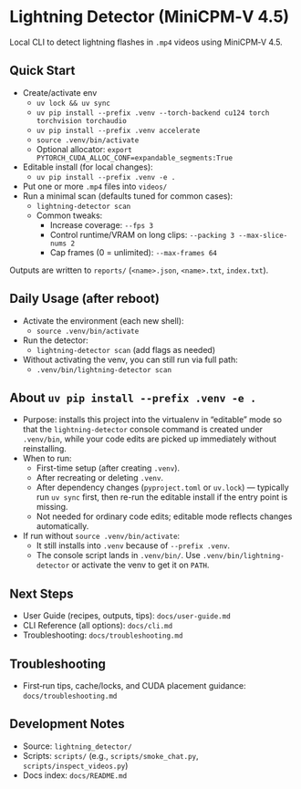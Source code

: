 # Lightning Detector (MiniCPM‑V 4.5)

Local CLI to detect lightning flashes in `.mp4` videos using MiniCPM‑V 4.5.

## Quick Start

- Create/activate env
  - `uv lock && uv sync`
  - `uv pip install --prefix .venv --torch-backend cu124 torch torchvision torchaudio`
  - `uv pip install --prefix .venv accelerate`
  - `source .venv/bin/activate`
  - Optional allocator: `export PYTORCH_CUDA_ALLOC_CONF=expandable_segments:True`
- Editable install (for local changes):
  - `uv pip install --prefix .venv -e .`
- Put one or more `.mp4` files into `videos/`
- Run a minimal scan (defaults tuned for common cases):
  - `lightning-detector scan`
  - Common tweaks:
    - Increase coverage: `--fps 3`
    - Control runtime/VRAM on long clips: `--packing 3 --max-slice-nums 2`
    - Cap frames (0 = unlimited): `--max-frames 64`

 Outputs are written to `reports/` (`<name>.json`, `<name>.txt`, `index.txt`).

## Daily Usage (after reboot)

- Activate the environment (each new shell):
  - `source .venv/bin/activate`
- Run the detector:
  - `lightning-detector scan` (add flags as needed)
- Without activating the venv, you can still run via full path:
  - `.venv/bin/lightning-detector scan`

## About `uv pip install --prefix .venv -e .`

- Purpose: installs this project into the virtualenv in “editable” mode so that the `lightning-detector` console command is created under `.venv/bin`, while your code edits are picked up immediately without reinstalling.
- When to run:
  - First-time setup (after creating `.venv`).
  - After recreating or deleting `.venv`.
  - After dependency changes (`pyproject.toml` or `uv.lock`) — typically run `uv sync` first, then re-run the editable install if the entry point is missing.
  - Not needed for ordinary code edits; editable mode reflects changes automatically.
- If run without `source .venv/bin/activate`:
  - It still installs into `.venv` because of `--prefix .venv`.
  - The console script lands in `.venv/bin/`. Use `.venv/bin/lightning-detector` or activate the venv to get it on `PATH`.

## Next Steps

- User Guide (recipes, outputs, tips): `docs/user-guide.md`
- CLI Reference (all options): `docs/cli.md`
- Troubleshooting: `docs/troubleshooting.md`

## Troubleshooting

- First‑run tips, cache/locks, and CUDA placement guidance: `docs/troubleshooting.md`

## Development Notes

- Source: `lightning_detector/`
- Scripts: `scripts/` (e.g., `scripts/smoke_chat.py`, `scripts/inspect_videos.py`)
- Docs index: `docs/README.md`
